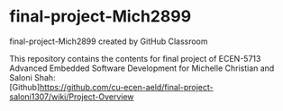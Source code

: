 # final-project-Mich2899
final-project-Mich2899 created by GitHub Classroom

This repository contains the contents for final project of ECEN-5713  Advanced Embedded Software Development for Michelle Christian and Saloni Shah:
<br>
[Github]https://github.com/cu-ecen-aeld/final-project-saloni1307/wiki/Project-Overview
